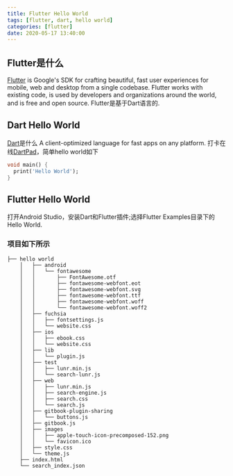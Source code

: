 ```yaml
---
title: Flutter Hello World
tags: [flutter, dart, hello world] 
categories: [flutter]
date: 2020-05-17 13:40:00
---
```

## Flutter是什么
[Flutter](https://github.com/flutter/flutter) is Google's SDK for crafting beautiful, fast user experiences for mobile, web and desktop from a single codebase. Flutter works with existing code, is used by developers and organizations around the world, and is free and open source.
Flutter是基于Dart语言的.
## Dart Hello World
[Dart](https://github.com/dart-lang/sdk)是什么
A client-optimized language for fast apps on any platform.
打卡在线[DartPad](https://dartpad.dev)，简单hello world如下
``` dart
void main() {
  print('Hello World');
}
```
## Flutter Hello World
打开Android Studio，安装Dart和Flutter插件;选择Flutter Examples目录下的Hello World.
### 项目如下所示
```
├── hello world
    │   ├── android
    │   │   └── fontawesome
    │   │       ├── FontAwesome.otf
    │   │       ├── fontawesome-webfont.eot
    │   │       ├── fontawesome-webfont.svg
    │   │       ├── fontawesome-webfont.ttf
    │   │       ├── fontawesome-webfont.woff
    │   │       └── fontawesome-webfont.woff2
    │   ├── fuchsia
    │   │   ├── fontsettings.js
    │   │   └── website.css
    │   ├── ios
    │   │   ├── ebook.css
    │   │   └── website.css
    │   ├── lib
    │   │   └── plugin.js
    │   ├── test
    │   │   ├── lunr.min.js
    │   │   └── search-lunr.js
    │   ├── web
    │   │   ├── lunr.min.js
    │   │   ├── search-engine.js
    │   │   ├── search.css
    │   │   └── search.js
    │   ├── gitbook-plugin-sharing
    │   │   └── buttons.js
    │   ├── gitbook.js
    │   ├── images
    │   │   ├── apple-touch-icon-precomposed-152.png
    │   │   └── favicon.ico
    │   ├── style.css
    │   └── theme.js
    ├── index.html
    └── search_index.json
```
<!--stackedit_data:
eyJoaXN0b3J5IjpbMTE5MTc1MDk5NywxODcxMDg4Mzg0LC0xMj
Q2MjgwODE4LDgwNzI3ODc2MywtMzY2MjQzNDcwLC0zMzU5OTAz
OTZdfQ==
-->
